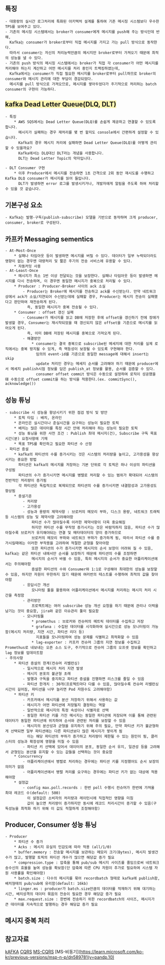 ## 특징
	- 대용량의 실시간 로그처리에 특화된 아키텍처 설계를 통하여 기존 메시징 시스템보다 우수한 TPS를 보여주고 있다.
	- 기존의 메시징 시스템에서는 broker가 consumer에게 메시지를 push해 주는 방식인데 반해, 
	  Kafka는 consumer가 broker로부터 직접 메시지를 가지고 가는 pull 방식으로 동작한다. 
	  따라서 consumer는 자신의 처리능력만큼의 메시지만 broker로부터 가져오기 때문에 최적의 성능을 낼 수 있다.
	- 기존의 push 방식의 메시징 시스템에서는 broker가 직접 각 consumer가 어떤 메시지를 처리해야 하는지 계산하고 어떤 메시지를 처리 중인지 트랙킹하였는데, 
	  Kafka에서는 consumer가 직접 필요한 메시지를 broker로부터 pull하므로 broker의 consumer와 메시지 관리에 대한 부담이 경감되었다. 
	  메시지를 pull 방식으로 가져오므로, 메시지를 쌓아두었다가 주기적으로 처리하는 batch consumer의 구현이 가능하다.

## <span style="background-color:#fff5b1">kafka Dead Letter Queue(DLQ, DLT)</span>
	- 특징
		* AWS SQS에서는 Dead Letter Queue(DLQ)를 손쉽게 제공하고 연결할 수 있도록 합니다.
	      메시지가 실패하는 경우 재처리를 몇 번 할지도 console에서 간편하게 설정할 수 있습니다.
	      Kafka의 경우 메시지 처리에 실패하면 Dead Letter Queue(DLQ)를 어떻게 관리할 수 있을까요?
	      Kafka에서는 DLQ대신 DLT라는 개념을 사용합니다.
	      DLT는 Dead Letter Topic의 약자입니다.

	- DLT Consumer 구현
		* 이후 Producer에서 메시지를 전송하면 1초 간격으로 2회 동안 재시도를 수행하고 Kafka DLQ consumer가 메시지를 읽어 들입니다.
		  DLT가 발생하면 error 로그를 발생시키거나, 개발자에게 알림을 주도록 하여 처리할 수 있을 것 같습니다.

## 기본구성 요소
	- Kafka는 발행-구독(publish-subscribe) 모델을 기반으로 동작하며 크게 producer, consumer, broker로 구성된다.


## 카프카 Messaging sementics
	- At-Most-Once
		* 실패나 타임아웃 등이 발생하면 메시지를 버릴 수 있다. 데이터가 일부 누락되더라도 영향이 없는 경우엔 대량처리 및 짧은 주기의 전송 서비스에 유용할 수 있다.
		* 자동커밋 사용
	- At-Least-Once
		* 메시지가 최소 1번 이상 전달되는 것을 보장한다. 실패나 타임아웃 등이 발생하면 메시지를 다시 전송하며, 이 경우엔 동일한 메시지가 중복으로 처리될 수 있다.
		* Producer : Producer-Broker 사이의 ack 소실
			- Producer는 Broker에 메시지를 전송하고 ack를 수신받는다. 만약 네트워크 상에서 ack가 소실/지연되어 수신받는데에 실패할 경우, Producer는 메시지 전송이 실패했다고 판단하여 재전송하게 된다. 
			  즉, 동일한 메시지가 중복 전송될 수 있다.
		* Consumer : offset 갱신 실패
			- Consumer가 메시지를 읽고 DB에 저장한 후에 offset을 갱신하기 전에 장애가 발생할 경우, Consumer는 재시작되었을 때 갱신되지 않은 offset을 기준으로 메시지를 읽어오게 된다. 
			  즉, 이미 DB에 저장된 메시지를 중복으로 가져오게 된다.
			- 해결방안
				* consumer는 결국 중복으로 subscribe된 메세지에 대한 처리를 실제 로직에서는 중복 방지될 수 있게, 즉 멱등성이 보장될 수 있도록 구현해야 한다.
				  임의의 event-id를 기준으로 동일한 message에 대해서 insert는 skip
				  update 처리인 경우는 메세지 순서를 고려해야 하기 때문에 producer에서 메세지 publish시점 정보를 담은 publish_at 정보를 활용, 순서를 검증할 수 있다.
				  consumer offset commit 방식은 수동으로 설정하여 로직이 성공했을 떄 수동으로 offset commit을 하는 방식을 적용한다.(ex. commitSync(), acknowledge())

## 성능 튜닝
	- subscribe 시 성능을 향상시키기 위한 점검 방식 및 방안
		* 토픽 타입 : 배치, 온라인
		* 온라인은 실시간이나 준실시간을 요구하는 성능이 필요한 토픽
		* 배치는 많은 데이터를 특정 시간 안에 처리해야 하는 성능이 필요한 토픽
		* 성능 튜닝을 위한 사전 조건 : Publish 최대 메시지(건), Subscribe 구독 목표 시간(분) 요청사항에 기재
		* 목표 TPS를 확인하고 필요한 파티션 수 산정
	- 파티션 증설
		* kafka의 파티션의 수를 증가시키는 것은 시스템의 처리량을 높이고, 고가용성을 향상시키는 중요한 방법
		  파티션은 kafka의 메시지를 저장하는 기본 단위로 각 토픽은 하나 이상의 파티션을 구성됨
		  파티션의 수가 증가시키면 메시지를 병렬로 처리할 수 있는 범위가 확대되어 시스템의 전반적인 처리량이 증가됨
		  각 파티션은 독립적으로 복제되므로 파티션의 수를 증가시키면 내결함성과 고가용성도 향상됨
		* 증설기준
			- 처리량
			- 고가용성
			- 성능과 용량의 제약사항 : 브로커의 메모리 부하, 디스크 용량, 네트워크 트래픽 등 시스템의 성능 및 제약사항 고려해야함
				파티션 수가 많아질수록 이러한 제약사항이 더욱 중요해짐
				하지만 파티션 수를 무작정 증가시키는 것은 바람직하지 않음, 파티션 수가 많아질수록 브로커가 유지해야되는 연결 및 메타데이터의 양이 증가하므로
				브로커의 메모리 부하와 네트워크 부하가 증가하게 됨, 따라서 파티션 수를 증가시킬때에는 이러한 부작용을 고려하여 적절한 균형을 찾아야함
				또한 파티션의 수가 증가시키면 메시지의 순서 보장이 어려워 질 수 있음, kafka는 같은 파티션 내에서만 순서를 보장하기 때문에 파티션의 수를 조정하면
				메시지의 순서가 바뀔 수 있음, 특히 메시지의 순서가 중요한 어플리케이션에서는 주의해야함
				증설한 파티션의 수와 Consumer와 1:1로 구성해야 최대한의 성능을 보장할 수 있음, 하지만 자원이 무한하지 않기 때문에 여러번의 테스트를 수행하여 최적의 값을 찾아야함
			- 응답시간 개선
				모니터링 툴을 활용하여 어플리케이션에서 메시지를 처리하는 메시지 처리 시간을 측정함
			- 관리방안
				프로젝트에는 여러 subscribe 성능 개선 요청을 하기 때문에 관리나 이력을 남기는 것이 중요함, jira와 같은 이슈관리 툴이 필요함
			- 모니터링툴
				* promethus : 브로커와 컨슈머의 메트릭 데이터를 수집하고 저장 
				* grafana : 수집된 데이터를 시각화하여 실시간으로 성능 모니터링이 가능함(메시지 처리량, 지연 시간, 파티션 리더 등) 
				  지표들을 모니터링하여 성능 문제를 식별하고 최적화할 수 있음
				* lag-exporter : 카프카 컨슈머 그룹의 지연 정보를 수집하고 Promethus로 내보내는 오픈 소스 도구, 주기적으로 컨슈머 그룹의 오프셋 정보를 확인하고 lag 정보를 업데이트함
	- 주의사항
		* 파티션 증설의 한계(컨슈머 리밸런싱)
			- 일시적으로 메시지 처리 지연 발생
			- 메시지 분포의 불균형 초래
			- 발행과 구독을 중지하고 파티션 증설을 진행하면 리스크를 줄일 수 있음
			- 파티션 한개치 : 30개(프로젝트마다 다를 수 있음, 많아질수록 컨슈머 리밸런싱 시간이 길어짐, 파티션을 너무 늘리면 Pod 자원수도 고려해야함)
		* 파티션 키
			- 카프카에서 메시지를 분산 저장하기 위해서 사용하는 값
			- 메시지가 어떤 파티션에 저장될지 결정하는 역할
			- 일반적으로 메시지의 특정 속성이나 식별자로 선택
			- 동일한 파티션 키를 가진 메시지는 동일한 파티션에 저장되며 이를 통해 관련된 데이터가 동일한 파티션에 위치하여 순서와 관련된 처리를 보장할 수 있음
			- 메시지의 분산성과 균형을 유지하기 위해 주의 필요, 만약 파티션 키가 불균형하게 선택되면 일부 파티션에는 다른 파티션보다 많은 메시지가 쌓이게 됨
			  이는 해당 파티션의 부하가 증가하고 처리량이 제한될 수 있는 원인이 됨, 클러스터의 성능과 확장성에 영향을 미칠 수 있음
			- 파티션 키 선택에 있어서 데이터의 분포, 동일한 순서 유지, 일관성 등을 고려해서 균형있는 분산을 유지할 수 있는 값들을 선택하는 것이 중요함
		* Concurrency
			- 어플리케이션에서 병렬로 처리하는 경우에는 파티션 키를 지정했어도 순서 보장의 의미가 없음
			- 어플리케이션에서 병렬 처리를 요구하는 경우에는 파티션 키가 없는 대상에 적용해야함
		* 설정값
			- config max.poll.records : 한번 poll 수행시 컨슈머가 한번에 가져올 최대 레코드 수(default: 500) 
			  이 설정값은 소비자의 처리량과 레이턴시에 직접적인 영향을 미침
			  값이 높으면 처리량이 증가하지만 동시에 레코드 처리시간이 증가할 수 있음(구독성능을 최적화 하기 위해 이 값도 적절하게 조정해야함)	

## Producer, Consumer 성능 튜닝
	- Producer
		* 파티션 수 증가
		* Acks : 메시지 유실의 민감도에 따라 적용 (all/1/0)
		* buffer.memory : 전송할 메시지를 보관하는 메모리 크기(Bytes), 메시지 발생건 수가 많고, 발행할 토픽의 파티션 개수가 많으면 해당값 증가 필요
		* compression.type : 압축을 통해 pub/sub 메시지 사이즈를 줄임으로써 네트워크 송수신의 효율을 높여 성능을 확보함(단 압축에 따른 CPU 자원이 추가로 필요하여 시스템 자원 사용률을 확인해야함)
		* batch.size : 다수의 메시지를 묶어 recordbatch 형태로 kafka에 publish함, 배치형태의 pub/sub에 유리함(default: 16kb)
		* linger.ms : producer가 batch.size만큼의 데이터를 적재하기 위해 대기하는 시간, 배치성격의 데이터 묶음의 전송이 필요한 경우 해당값 증가 필요
		* max.request.size : 한번에 전송하기 위한 recordbatch의 사이즈, 메시지가 큰 데이터를 지속적으로 발행하는 경우 해당값 증가 필요
		



## 메시지 중복 처리

## 참고자료
[kAFKA](https://junuuu.tistory.com/800)
[CQRS](https://mslim8803.tistory.com/73)
[MS-CQRS](https://learn.microsoft.com/ko-kr/azure/architecture/patterns/cqrs)
[MS-비동기](https://learn.microsoft.com/ko-kr/previous-versions/msp-n-p/dn589781(v=pandp.10)
